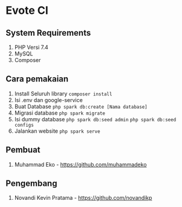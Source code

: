 # Evote CI
## System Requirements
1. PHP Versi 7.4
2. MySQL
3. Composer
## Cara pemakaian
1. Install Seluruh library
``composer install``
2. Isi .env dan google-service
3. Buat Database
``php spark db:create [Nama database]``
4. Migrasi database
``php spark migrate``
5. Isi dummy database
``php spark db:seed admin``
``php spark db:seed configs``
6. Jalankan website
``php spark serve``


## Pembuat
1. Muhammad Eko - https://github.com/muhammadeko

## Pengembang
1. Novandi Kevin Pratama - https://github.com/novandikp


